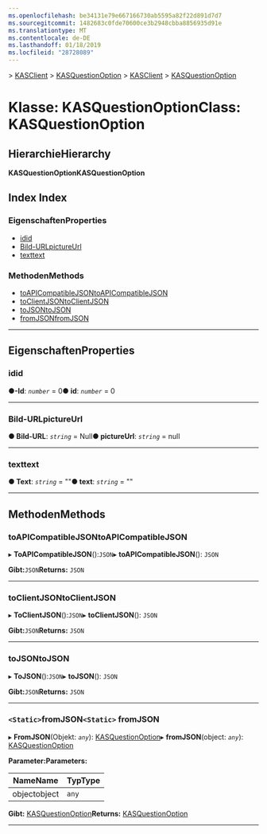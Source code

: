 ```yaml
---
ms.openlocfilehash: be34131e79e667166730ab5595a82f22d891d7d7
ms.sourcegitcommit: 1482683c0fde70600ce3b2948cbba8856935d91e
ms.translationtype: MT
ms.contentlocale: de-DE
ms.lasthandoff: 01/18/2019
ms.locfileid: "28728089"
---
```

<span data-ttu-id="8c7da-101">[](../README.md) > [KASClient](../modules/kasclient.md) > [KASQuestionOption](../classes/kasclient.kasquestionoption.md)</span><span class="sxs-lookup"><span data-stu-id="8c7da-101">[](../README.md) > [KASClient](../modules/kasclient.md) > [KASQuestionOption](../classes/kasclient.kasquestionoption.md)</span></span>

# <a name="class-kasquestionoption"></a><span data-ttu-id="8c7da-102">Klasse: KASQuestionOption</span><span class="sxs-lookup"><span data-stu-id="8c7da-102">Class: KASQuestionOption</span></span>

## <a name="hierarchy"></a><span data-ttu-id="8c7da-103">Hierarchie</span><span class="sxs-lookup"><span data-stu-id="8c7da-103">Hierarchy</span></span>

<span data-ttu-id="8c7da-104">**KASQuestionOption**</span><span class="sxs-lookup"><span data-stu-id="8c7da-104">**KASQuestionOption**</span></span>

## <a name="index"></a><span data-ttu-id="8c7da-105">Index </span><span class="sxs-lookup"><span data-stu-id="8c7da-105">Index</span></span>

### <a name="properties"></a><span data-ttu-id="8c7da-106">Eigenschaften</span><span class="sxs-lookup"><span data-stu-id="8c7da-106">Properties</span></span>

* [<span data-ttu-id="8c7da-107">id</span><span class="sxs-lookup"><span data-stu-id="8c7da-107">id</span></span>](kasclient.kasquestionoption.md#id)
* [<span data-ttu-id="8c7da-108">Bild-URL</span><span class="sxs-lookup"><span data-stu-id="8c7da-108">pictureUrl</span></span>](kasclient.kasquestionoption.md#pictureurl)
* [<span data-ttu-id="8c7da-109">text</span><span class="sxs-lookup"><span data-stu-id="8c7da-109">text</span></span>](kasclient.kasquestionoption.md#text)
### <a name="methods"></a><span data-ttu-id="8c7da-110">Methoden</span><span class="sxs-lookup"><span data-stu-id="8c7da-110">Methods</span></span>

* [<span data-ttu-id="8c7da-111">toAPICompatibleJSON</span><span class="sxs-lookup"><span data-stu-id="8c7da-111">toAPICompatibleJSON</span></span>](kasclient.kasquestionoption.md#toapicompatiblejson)
* [<span data-ttu-id="8c7da-112">toClientJSON</span><span class="sxs-lookup"><span data-stu-id="8c7da-112">toClientJSON</span></span>](kasclient.kasquestionoption.md#toclientjson)
* [<span data-ttu-id="8c7da-113">toJSON</span><span class="sxs-lookup"><span data-stu-id="8c7da-113">toJSON</span></span>](kasclient.kasquestionoption.md#tojson)
* [<span data-ttu-id="8c7da-114">fromJSON</span><span class="sxs-lookup"><span data-stu-id="8c7da-114">fromJSON</span></span>](kasclient.kasquestionoption.md#fromjson)

---

## <a name="properties"></a><span data-ttu-id="8c7da-115">Eigenschaften</span><span class="sxs-lookup"><span data-stu-id="8c7da-115">Properties</span></span>

<a id="id"></a>

###  <a name="id"></a><span data-ttu-id="8c7da-116">id</span><span class="sxs-lookup"><span data-stu-id="8c7da-116">id</span></span>

<span data-ttu-id="8c7da-117">**●-Id**: *`number`* = 0</span><span class="sxs-lookup"><span data-stu-id="8c7da-117">**● id**: *`number`* = 0</span></span>

___

<a id="pictureurl"></a>

###  <a name="pictureurl"></a><span data-ttu-id="8c7da-118">Bild-URL</span><span class="sxs-lookup"><span data-stu-id="8c7da-118">pictureUrl</span></span>

<span data-ttu-id="8c7da-119">**● Bild-URL**: *`string`* = Null</span><span class="sxs-lookup"><span data-stu-id="8c7da-119">**● pictureUrl**: *`string`* =  null</span></span>

___

<a id="text"></a>

###  <a name="text"></a><span data-ttu-id="8c7da-120">text</span><span class="sxs-lookup"><span data-stu-id="8c7da-120">text</span></span>

<span data-ttu-id="8c7da-121">**● Text**: *`string`* = ""</span><span class="sxs-lookup"><span data-stu-id="8c7da-121">**● text**: *`string`* = ""</span></span>

___

## <a name="methods"></a><span data-ttu-id="8c7da-122">Methoden</span><span class="sxs-lookup"><span data-stu-id="8c7da-122">Methods</span></span>

<a id="toapicompatiblejson"></a>

###  <a name="toapicompatiblejson"></a><span data-ttu-id="8c7da-123">toAPICompatibleJSON</span><span class="sxs-lookup"><span data-stu-id="8c7da-123">toAPICompatibleJSON</span></span>

<span data-ttu-id="8c7da-124">▸ **ToAPICompatibleJSON**():`JSON`</span><span class="sxs-lookup"><span data-stu-id="8c7da-124">▸ **toAPICompatibleJSON**(): `JSON`</span></span>

<span data-ttu-id="8c7da-125">**Gibt:**`JSON`</span><span class="sxs-lookup"><span data-stu-id="8c7da-125">**Returns:** `JSON`</span></span>

___

<a id="toclientjson"></a>

###  <a name="toclientjson"></a><span data-ttu-id="8c7da-126">toClientJSON</span><span class="sxs-lookup"><span data-stu-id="8c7da-126">toClientJSON</span></span>

<span data-ttu-id="8c7da-127">▸ **ToClientJSON**():`JSON`</span><span class="sxs-lookup"><span data-stu-id="8c7da-127">▸ **toClientJSON**(): `JSON`</span></span>

<span data-ttu-id="8c7da-128">**Gibt:**`JSON`</span><span class="sxs-lookup"><span data-stu-id="8c7da-128">**Returns:** `JSON`</span></span>

___

<a id="tojson"></a>

###  <a name="tojson"></a><span data-ttu-id="8c7da-129">toJSON</span><span class="sxs-lookup"><span data-stu-id="8c7da-129">toJSON</span></span>

<span data-ttu-id="8c7da-130">▸ **ToJSON**():`JSON`</span><span class="sxs-lookup"><span data-stu-id="8c7da-130">▸ **toJSON**(): `JSON`</span></span>

<span data-ttu-id="8c7da-131">**Gibt:**`JSON`</span><span class="sxs-lookup"><span data-stu-id="8c7da-131">**Returns:** `JSON`</span></span>

___

<a id="fromjson"></a>

### <a name="static-fromjson"></a><span data-ttu-id="8c7da-132">`<Static>`fromJSON</span><span class="sxs-lookup"><span data-stu-id="8c7da-132">`<Static>` fromJSON</span></span>

<span data-ttu-id="8c7da-133">▸ **FromJSON**(Objekt: *`any`*): [KASQuestionOption](kasclient.kasquestionoption.md)</span><span class="sxs-lookup"><span data-stu-id="8c7da-133">▸ **fromJSON**(object: *`any`*): [KASQuestionOption](kasclient.kasquestionoption.md)</span></span>

<span data-ttu-id="8c7da-134">**Parameter:**</span><span class="sxs-lookup"><span data-stu-id="8c7da-134">**Parameters:**</span></span>

| <span data-ttu-id="8c7da-135">Name</span><span class="sxs-lookup"><span data-stu-id="8c7da-135">Name</span></span> | <span data-ttu-id="8c7da-136">Typ</span><span class="sxs-lookup"><span data-stu-id="8c7da-136">Type</span></span> |
| ------ | ------ |
| <span data-ttu-id="8c7da-137">object</span><span class="sxs-lookup"><span data-stu-id="8c7da-137">object</span></span> | `any` |

<span data-ttu-id="8c7da-138">**Gibt:** [KASQuestionOption](kasclient.kasquestionoption.md)</span><span class="sxs-lookup"><span data-stu-id="8c7da-138">**Returns:** [KASQuestionOption](kasclient.kasquestionoption.md)</span></span>

___

